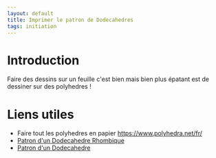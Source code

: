 ```yaml
---
layout: default
title: Imprimer le patron de Dodecahedres
tags: initiation
---
```

# Introduction

Faire des dessins sur un feuille c'est bien mais bien plus épatant est de dessiner sur des polyhedres !

# Liens utiles
- Faire tout les polyhedres en papier https://www.polyhedra.net/fr/
- [Patron d'un Dodecahedre Rhombique](https://www.polyhedra.net/pdf/rhombic_dodecahedron.pdf)
- [Patron d'un Dodecahedre](https://www.polyhedra.net/pdf/dodecahedron.pdf) 
